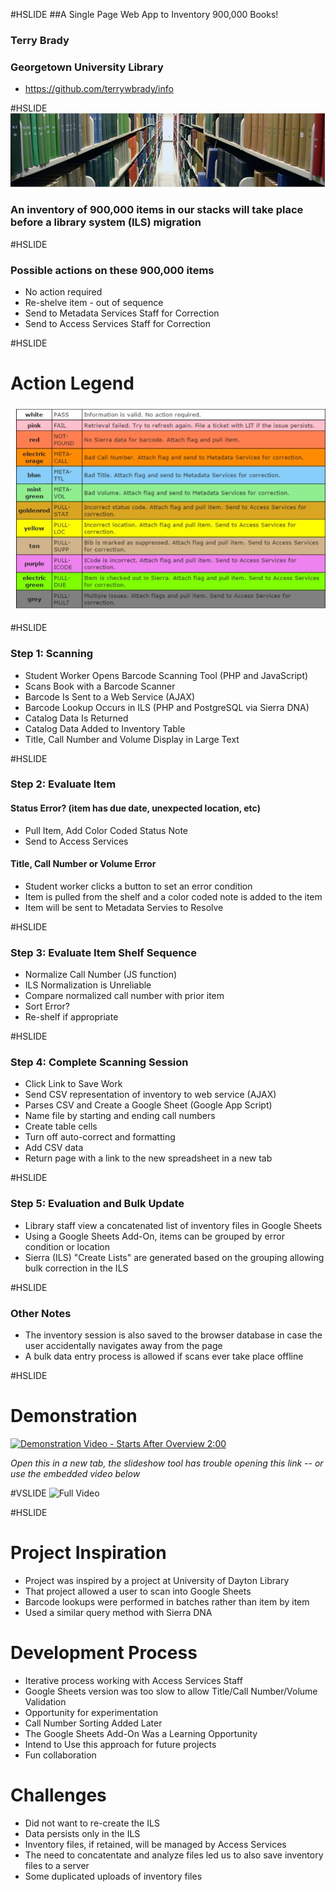 #HSLIDE
##A Single Page Web App to Inventory 900,000 Books!

### Terry Brady
### Georgetown University Library

- https://github.com/terrywbrady/info

#HSLIDE
![Lauinger Library Stacks](presentation-files/stacks.jpg)

### An inventory of 900,000 items in our stacks will take place before a library system (ILS) migration

#HSLIDE
### Possible actions on these 900,000 items
- No action required
- Re-shelve item - out of sequence
- Send to Metadata Services Staff for Correction
- Send to Access Services Staff for Correction

#HSLIDE
# Action Legend
![Action Legend with the Tool](presentation-files/legend.jpg)

#HSLIDE
### Step 1: Scanning
- Student Worker Opens Barcode Scanning Tool (PHP and JavaScript)
- Scans Book with a Barcode Scanner
 - Barcode Is Sent to a Web Service (AJAX)
 - Barcode Lookup Occurs in ILS (PHP and PostgreSQL via Sierra DNA)
 - Catalog Data Is Returned 
- Catalog Data Added to Inventory Table
 - Title, Call Number and Volume Display in Large Text

#HSLIDE
### Step 2: Evaluate Item
#### Status Error? (item has due date, unexpected location, etc)
- Pull Item, Add Color Coded Status Note
- Send to Access Services
#### Title, Call Number or Volume Error
- Student worker clicks a button to set an error condition
- Item is pulled from the shelf and a color coded note is added to the item
- Item will be sent to Metadata Servies to Resolve

#HSLIDE
### Step 3: Evaluate Item Shelf Sequence
- Normalize Call Number (JS function)
 - ILS Normalization is Unreliable
- Compare normalized call number with prior item 
- Sort Error?
 - Re-shelf if appropriate
 
#HSLIDE
### Step 4: Complete Scanning Session
- Click Link to Save Work 
 - Send CSV representation of inventory to web service (AJAX)
 - Parses CSV and Create a Google Sheet (Google App Script)
  - Name file by starting and ending call numbers
  - Create table cells
   - Turn off auto-correct and formatting
   - Add CSV data 
  - Return page with a link to the new spreadsheet in a new tab

#HSLIDE
### Step 5: Evaluation and Bulk Update
- Library staff view a concatenated list of inventory files in Google Sheets
- Using a Google Sheets Add-On, items can be grouped by error condition or location
- Sierra (ILS) "Create Lists" are generated based on the grouping allowing bulk correction in the ILS

#HSLIDE
### Other Notes
- The inventory session is also saved to the browser database in case the user accidentally navigates away from the page
- A bulk data entry process is allowed if scans ever take place offline

#HSLIDE
# Demonstration
[![Demonstration Video - Starts After Overview 2:00](https://i.ytimg.com/vi/5X_QiX-E7aI/hqdefault.jpg)](https://youtu.be/5X_QiX-E7aI?t=121)

_Open this in a new tab, the slideshow tool has trouble opening this link -- or use the embedded video below_

#VSLIDE
![Full Video](https://www.youtube.com/embed/5X_QiX-E7aI)

#HSLIDE
# Project Inspiration
- Project was inspired by a project at University of Dayton Library 
 - That project allowed a user to scan into Google Sheets
 - Barcode lookups were performed in batches rather than item by item
 - Used a similar query method with Sierra DNA
 
# Development Process
- Iterative process working with Access Services Staff
- Google Sheets version was too slow to allow Title/Call Number/Volume Validation
- Opportunity for experimentation
 - Call Number Sorting Added Later
 - The Google Sheets Add-On Was a Learning Opportunity
  - Intend to Use this approach for future projects
 - Fun collaboration
  
# Challenges
- Did not want to re-create the ILS 
 - Data persists only in the ILS
 - Inventory files, if retained, will be managed by Access Services
- The need to concatentate and analyze files led us to also save inventory files to a server
- Some duplicated uploads of inventory files
